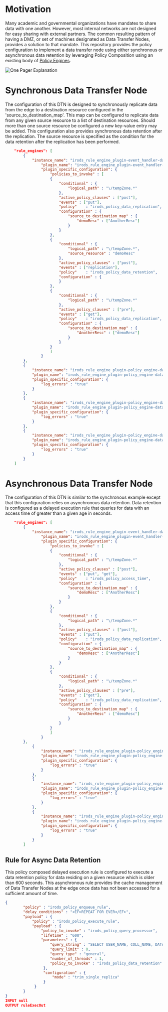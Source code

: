 # Motivation

Many academic and governmental organizations have mandates to share data with one another. However, most internal networks are not designed for easy sharing with external partners. The common resulting pattern of having a DMZ, or set of machines designated as Data Transfer Nodes, provides a solution to that mandate.  This repository provides the policy configuration to implement a data transfer node using either synchronous or asynchronous data retention by leveraging Policy Composition using an existing body of [Policy Engines](https://github.com/jasoncoposky/irods_rule_engine_plugins_policy).

![One Pager Explanation](https://irods.org/images/pattern_data_transfer_nodes.png)

# Synchronous Data Transfer Node

The configuration of this DTN is designed to synchronously replicate data from the edge to a destination resource configured in the 'source_to_destination_map'.  This map can be configured to replicate data from any given source resource to a list of destination resources.  Should more than one source resource be configured a new key-value entry may be added.  This configuration also provides synchronous data retention after the replication.  The source resource is specified as the condition for the data retention after the replication has been performed.

```json
    "rule_engines": [
        {
            "instance_name": "irods_rule_engine_plugin-event_handler-data_object_modified-instance",
                "plugin_name": "irods_rule_engine_plugin-event_handler-data_object_modified",
                "plugin_specific_configuration": {
                    "policies_to_invoke" : [
                    {
                        "conditional" : {
                            "logical_path" : "\/tempZone.*"
                        },
                        "active_policy_clauses" : ["post"],
                        "events" : ["put"],
                        "policy"    : "irods_policy_data_replication",
                        "configuration" : {
                            "source_to_destination_map" : {
                                "demoResc" : ["AnotherResc"]
                            }
                        }
                    },
                    {
                        "conditional" : {
                            "logical_path" : "\/tempZone.*",
                            "source_resource" : "demoResc"
                        },
                        "active_policy_clauses" : ["post"],
                        "events" : ["replication"],
                        "policy"    : "irods_policy_data_retention",
                        "configuration" : {
                        }
                    },
                    {
                        "conditional" : {
                            "logical_path" : "\/tempZone.*"
                        },
                        "active_policy_clauses" : ["pre"],
                        "events" : ["get"],
                        "policy"    : "irods_policy_data_replication",
                        "configuration" : {
                            "source_to_destination_map" : {
                                "AnotherResc" : ["demoResc"]
                            }
                        }
                    }
                    ]
                }
        },
        {
            "instance_name": "irods_rule_engine_plugin-policy_engine-data_replication-instance",
            "plugin_name": "irods_rule_engine_plugin-policy_engine-data_replication",
            "plugin_specific_configuration": {
                "log_errors" : "true"
            }
        },
        {
            "instance_name": "irods_rule_engine_plugin-policy_engine-data_retention-instance",
            "plugin_name": "irods_rule_engine_plugin-policy_engine-data_retention",
            "plugin_specific_configuration": {
                "log_errors" : "true"
            }
        },
        {
            "instance_name": "irods_rule_engine_plugin-policy_engine-data_retention-instance",
            "plugin_name": "irods_rule_engine_plugin-policy_engine-data_retention",
            "plugin_specific_configuration": {
                "log_errors" : "true"
            }
        }
    ]
```

# Asynchronous Data Transfer Node

The configuration of this DTN is similar to the synchronous example except that this configuration relies on asynchronous data retention.  Data retention is configured as a delayed execution rule that queries for data with an access time of greater than a given age in seconds.

```json
    "rule_engines": [
        {
            "instance_name": "irods_rule_engine_plugin-event_handler-data_object_modified-instance",
                "plugin_name": "irods_rule_engine_plugin-event_handler-data_object_modified",
                "plugin_specific_configuration": {
                    "policies_to_invoke" : [
                    {
                        "conditional" : {
                            "logical_path" : "\/tempZone.*"
                        },
                        "active_policy_clauses" : ["post"],
                        "events" : ["put", "get"],
                        "policy"    : "irods_policy_access_time",
                        "configuration" : {
                            "source_to_destination_map" : {
                                "demoResc" : ["AnotherResc"]
                            }
                        }
                    },
                    {
                        "conditional" : {
                            "logical_path" : "\/tempZone.*"
                        },
                        "active_policy_clauses" : ["post"],
                        "events" : ["put"],
                        "policy"    : "irods_policy_data_replication",
                        "configuration" : {
                            "source_to_destination_map" : {
                                "demoResc" : ["AnotherResc"]
                            }
                        }
                    },
                    {
                        "conditional" : {
                            "logical_path" : "\/tempZone.*"
                        },
                        "active_policy_clauses" : ["pre"],
                        "events" : ["get"],
                        "policy"    : "irods_policy_data_replication",
                        "configuration" : {
                            "source_to_destination_map" : {
                                "AnotherResc" : ["demoResc"]
                            }
                        }
                    }
                    ]
                }
        },
            {
                "instance_name": "irods_rule_engine_plugin-policy_engine-data_replication-instance",
                "plugin_name": "irods_rule_engine_plugin-policy_engine-data_replication",
                "plugin_specific_configuration": {
                    "log_errors" : "true"
                }
            },
            {
                "instance_name": "irods_rule_engine_plugin-policy_engine-data_retention-instance",
                "plugin_name": "irods_rule_engine_plugin-policy_engine-data_retention",
                "plugin_specific_configuration": {
                    "log_errors" : "true"
                }
            },
            {
                "instance_name": "irods_rule_engine_plugin-policy_engine-access_time-instance",
                "plugin_name": "irods_rule_engine_plugin-policy_engine-access_time",
                "plugin_specific_configuration": {
                    "log_errors" : "true"
                }
            }
        ]
```

## Rule for Async Data Retention

This policy composed delayed execution rule is configured to execute a data retention policy for data residing on a given resource which is older than 600 seconds.  This asynchronous rule provides the cache management of Data Transfer Nodes at the edge once data has not been accessed for a sufficient amount of time.

```json
{
        "policy" : "irods_policy_enqueue_rule",
        "delay_conditions" : "<EF>REPEAT FOR EVER</EF>",
        "payload" : {
            "policy" : "irods_policy_execute_rule",
            "payload" : {
                "policy_to_invoke" : "irods_policy_query_processor",
                "lifetime" : "600",
                "parameters" : {
                    "query_string" : "SELECT USER_NAME, COLL_NAME, DATA_NAME, RESC_NAME WHERE COLL_NAME like '/tempZone/home/rods%' AND META_DATA_ATTR_NAME = 'irods::access_time' AND META_DATA_ATTR_VALUE < 'IRODS_TOKEN_LIFETIME' and RESC_NAME = 'demoResc'",
                    "query_limit" : 0,
                    "query_type" : "general",
                    "number_of_threads" : 1,
                    "policy_to_invoke" : "irods_policy_data_retention"
                 },
                 "configuration" : {
                     "mode" : "trim_single_replica"
                 }
             }
        }
}
INPUT null
OUTPUT ruleExecOut
```


